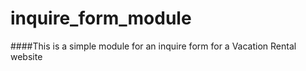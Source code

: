 # inquire_form_module
####This is a simple module for an inquire form for a Vacation Rental website
